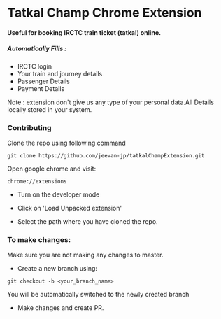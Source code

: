 # Tatkal Champ Chrome Extension
 #### Useful for booking IRCTC train ticket (tatkal) online.
 ##### Automatically Fills : 
 - IRCTC login
 - Your train and journey details
 - Passenger Details
 - Payment Details
 
 Note : extension don't give us any type of your personal data.All Details locally stored in your system.
### Contributing

Clone the repo using following command
```
git clone https://github.com/jeevan-jp/tatkalChampExtension.git
```
Open google chrome and visit:
```
chrome://extensions
```
 * Turn on the developer mode

 * Click on 'Load Unpacked extension'

 * Select the path where you have cloned the repo.

 ### To make changes:

 Make sure you are not making any changes to master.

 * Create a new branch using:
 ```
 git checkout -b <your_branch_name>
 ```
 You will be automatically switched to the newly created branch

 * Make changes and create PR.
